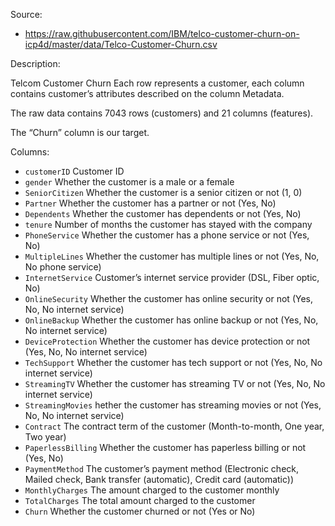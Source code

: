 Source:
- https://raw.githubusercontent.com/IBM/telco-customer-churn-on-icp4d/master/data/Telco-Customer-Churn.csv

Description:

Telcom Customer Churn
Each row represents a customer, each column contains customer’s
attributes described on the column Metadata.

The raw data contains 7043 rows (customers) and 21 columns (features).

The “Churn” column is our target.

Columns:
- `customerID` Customer ID
- `gender` Whether the customer is a male or a female
- `SeniorCitizen` Whether the customer is a senior citizen or not (1, 0)
- `Partner` Whether the customer has a partner or not (Yes, No)
- `Dependents` Whether the customer has dependents or not (Yes, No)
- `tenure` Number of months the customer has stayed with the company
- `PhoneService` Whether the customer has a phone service or not (Yes, No)
- `MultipleLines` Whether the customer has multiple lines or not (Yes, No, No phone service)
- `InternetService` Customer’s internet service provider (DSL, Fiber optic, No)
- `OnlineSecurity` Whether the customer has online security or not (Yes, No, No internet service)
- `OnlineBackup` Whether the customer has online backup or not (Yes, No, No internet service)
- `DeviceProtection` Whether the customer has device protection or not (Yes, No, No internet service)
- `TechSupport` Whether the customer has tech support or not (Yes, No, No internet service)
- `StreamingTV` Whether the customer has streaming TV or not (Yes, No, No internet service)
- `StreamingMovies` hether the customer has streaming movies or not (Yes, No, No internet service)
- `Contract` The contract term of the customer (Month-to-month, One year, Two year)
- `PaperlessBilling` Whether the customer has paperless billing or not (Yes, No)
- `PaymentMethod` The customer’s payment method (Electronic check, Mailed check, Bank transfer (automatic), Credit card (automatic))
- `MonthlyCharges` The amount charged to the customer monthly
- `TotalCharges` The total amount charged to the customer
- `Churn` Whether the customer churned or not (Yes or No)
